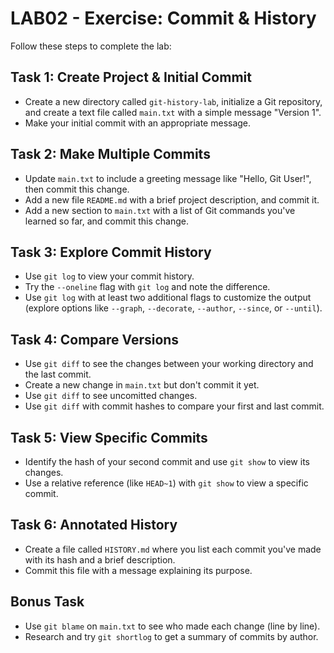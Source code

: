 # LAB02 - Exercise: Commit & History

Follow these steps to complete the lab:

## Task 1: Create Project & Initial Commit
* Create a new directory called `git-history-lab`, initialize a Git repository, and create a text file called `main.txt` with a simple message "Version 1".
* Make your initial commit with an appropriate message.

## Task 2: Make Multiple Commits
* Update `main.txt` to include a greeting message like "Hello, Git User!", then commit this change.
* Add a new file `README.md` with a brief project description, and commit it.
* Add a new section to `main.txt` with a list of Git commands you've learned so far, and commit this change.

## Task 3: Explore Commit History
* Use `git log` to view your commit history.
* Try the `--oneline` flag with `git log` and note the difference.
* Use `git log` with at least two additional flags to customize the output (explore options like `--graph`, `--decorate`, `--author`, `--since`, or `--until`).

## Task 4: Compare Versions
* Use `git diff` to see the changes between your working directory and the last commit.
* Create a new change in `main.txt` but don't commit it yet.
* Use `git diff` to see uncomitted changes.
* Use `git diff` with commit hashes to compare your first and last commit.

## Task 5: View Specific Commits
* Identify the hash of your second commit and use `git show` to view its changes.
* Use a relative reference (like `HEAD~1`) with `git show` to view a specific commit.

## Task 6: Annotated History
* Create a file called `HISTORY.md` where you list each commit you've made with its hash and a brief description.
* Commit this file with a message explaining its purpose.

## Bonus Task
* Use `git blame` on `main.txt` to see who made each change (line by line).
* Research and try `git shortlog` to get a summary of commits by author. 